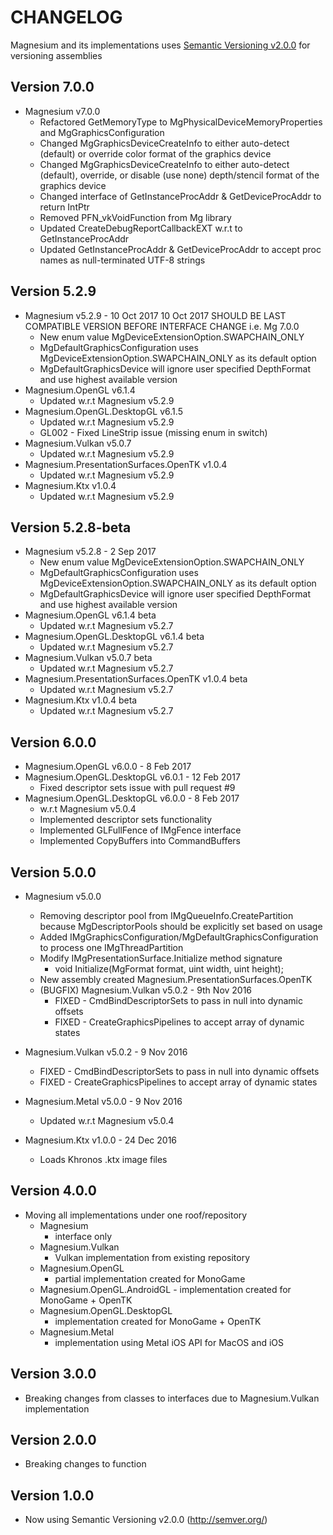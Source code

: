 # CHANGELOG

Magnesium and its implementations uses [Semantic Versioning v2.0.0](http://semver.org/) for versioning assemblies

## Version 7.0.0
 - Magnesium v7.0.0
 	- Refactored GetMemoryType to MgPhysicalDeviceMemoryProperties and MgGraphicsConfiguration
	- Changed MgGraphicsDeviceCreateInfo to either auto-detect (default) or override color format of the graphics device
	- Changed MgGraphicsDeviceCreateInfo to either auto-detect (default), override, or disable (use none) depth/stencil format of the graphics device
	- Changed interface of GetInstanceProcAddr & GetDeviceProcAddr to return IntPtr
	- Removed PFN_vkVoidFunction from Mg library
	- Updated CreateDebugReportCallbackEXT w.r.t to GetInstanceProcAddr
	- Updated GetInstanceProcAddr & GetDeviceProcAddr to accept proc names as null-terminated UTF-8 strings

## Version 5.2.9
 - Magnesium v5.2.9 - 10 Oct 2017 10 Oct 2017
SHOULD BE LAST COMPATIBLE VERSION BEFORE INTERFACE CHANGE i.e. Mg 7.0.0
	- New enum value MgDeviceExtensionOption.SWAPCHAIN_ONLY
	- MgDefaultGraphicsConfiguration uses MgDeviceExtensionOption.SWAPCHAIN_ONLY as its default option
	- MgDefaultGraphicsDevice will ignore user specified DepthFormat and use highest available version
 - Magnesium.OpenGL v6.1.4
	- Updated w.r.t Magnesium v5.2.9
 - Magnesium.OpenGL.DesktopGL v6.1.5
	- Updated w.r.t Magnesium v5.2.9
	- GL002 - Fixed LineStrip issue (missing enum in switch)
 - Magnesium.Vulkan v5.0.7
	- Updated w.r.t Magnesium v5.2.9
 - Magnesium.PresentationSurfaces.OpenTK v1.0.4
	- Updated w.r.t Magnesium v5.2.9
 - Magnesium.Ktx v1.0.4
	- Updated w.r.t Magnesium v5.2.9	
	
## Version 5.2.8-beta
 - Magnesium v5.2.8 - 2 Sep 2017
	- New enum value MgDeviceExtensionOption.SWAPCHAIN_ONLY
	- MgDefaultGraphicsConfiguration uses MgDeviceExtensionOption.SWAPCHAIN_ONLY as its default option
	- MgDefaultGraphicsDevice will ignore user specified DepthFormat and use highest available version
 - Magnesium.OpenGL v6.1.4 beta
 	- Updated w.r.t Magnesium v5.2.7
 - Magnesium.OpenGL.DesktopGL v6.1.4 beta
 	- Updated w.r.t Magnesium v5.2.7
 - Magnesium.Vulkan v5.0.7 beta
	- Updated w.r.t Magnesium v5.2.7 
 - Magnesium.PresentationSurfaces.OpenTK v1.0.4 beta
	- Updated w.r.t Magnesium v5.2.7 
 - Magnesium.Ktx v1.0.4 beta
	- Updated w.r.t Magnesium v5.2.7

## Version 6.0.0
 - Magnesium.OpenGL v6.0.0 - 8 Feb 2017
 - Magnesium.OpenGL.DesktopGL v6.0.1 - 12 Feb 2017
	- Fixed descriptor sets issue with pull request #9 
 - Magnesium.OpenGL.DesktopGL v6.0.0 - 8 Feb 2017
	- w.r.t Magnesium v5.0.4
	- Implemented descriptor sets functionality
	- Implemented GLFullFence of IMgFence interface
	- Implemented CopyBuffers into CommandBuffers

## Version 5.0.0
 - Magnesium v5.0.0
 	- Removing descriptor pool from IMgQueueInfo.CreatePartition because MgDescriptorPools should be explicitly set based on usage
 	- Added IMgGraphicsConfiguration/MgDefaultGraphicsConfiguration to process one IMgThreadPartition 
	- Modify IMgPresentationSurface.Initialize method signature
		-  void Initialize(MgFormat format, uint width, uint height);
	- New assembly created Magnesium.PresentationSurfaces.OpenTK
	- (BUGFIX) Magnesium.Vulkan v5.0.2 - 9th Nov 2016
		- FIXED - CmdBindDescriptorSets to pass in null into dynamic offsets 
		- FIXED - CreateGraphicsPipelines to accept array of dynamic states 
 - Magnesium.Vulkan v5.0.2 - 9 Nov 2016
	- FIXED - CmdBindDescriptorSets to pass in null into dynamic offsets 
	- FIXED - CreateGraphicsPipelines to accept array of dynamic states 

- Magnesium.Metal v5.0.0 - 9 Nov 2016
	- Updated w.r.t Magnesium v5.0.4 	
- Magnesium.Ktx v1.0.0 - 24 Dec 2016
	- Loads Khronos .ktx image files
		
## Version 4.0.0
 - Moving all implementations under one roof/repository
	- Magnesium 
		- interface only
	- Magnesium.Vulkan 
		- Vulkan implementation from existing repository
	- Magnesium.OpenGL 
		- partial implementation created for MonoGame
	- Magnesium.OpenGL.AndroidGL 
	      - implementation created for MonoGame + OpenTK
	- Magnesium.OpenGL.DesktopGL 
		- implementation created for MonoGame + OpenTK
	- Magnesium.Metal 
		- implementation using Metal iOS API for MacOS and iOS

## Version 3.0.0
 - Breaking changes from classes to interfaces due to Magnesium.Vulkan implementation 

## Version 2.0.0
 - Breaking changes to function

## Version 1.0.0

 - Now using Semantic Versioning v2.0.0 (http://semver.org/)




